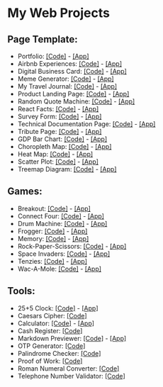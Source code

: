 # My Web Projects


## Page Template:
+ Portfolio: [[Code]](https://github.com/gavaolo/gavaolo.github.io/tree/main/projects/web_projects/page_template/portfolio) - [[App]](https://gavaolo.github.io/tree/main/projects/web_projects/page_template/portfolio/index.html)
+ Airbnb Experiences: [[Code]](https://github.com/gavaolo/gavaolo.github.io/tree/main/projects/web_projects/page_template/airbnb_experiences) - [[App]](https://gavaolo.github.io/projects/web_projects/page_template/airbnb_experiences/index.html)
+ Digital Business Card: [[Code]](https://github.com/gavaolo/gavaolo.github.io/tree/main/projects/web_projects/page_template/digital_business_card) - [[App]](https://gavaolo.github.io/projects/web_projects/page_template/digital_business_card/index.html)
+ Meme Generator: [[Code]](https://github.com/gavaolo/gavaolo.github.io/tree/main/projects/web_projects/page_template/meme_generator) - [[App]](https://gavaolo.github.io/projects/web_projects/page_template/meme_generator/index.html)
+ My Travel Journal: [[Code]](https://github.com/gavaolo/gavaolo.github.io/tree/main/projects/web_projects/page_template/my_travel_journal) - [[App]](https://gavaolo.github.io/projects/web_projects/page_template/my_travel_journal/index.html)
+ Product Landing Page: [[Code]](https://github.com/gavaolo/gavaolo.github.io/tree/main/projects/web_projects/page_template/product_landing_page) - [[App]](https://gavaolo.github.io/projects/web_projects/page_template/product_landing_page/index.html)
+ Random Quote Machine: [[Code]](https://github.com/gavaolo/gavaolo.github.io/tree/main/projects/web_projects/page_template/random_quote_machine) - [[App]](https://gavaolo.github.io/projects/web_projects/page_template/random_quote_machine/index.html)
+ React Facts: [[Code]](https://github.com/gavaolo/gavaolo.github.io/tree/main/projects/web_projects/page_template/react_facts) - [[App]](https://gavaolo.github.io/projects/web_projects/page_template/react_facts/index.html)
+ Survey Form: [[Code]](https://github.com/gavaolo/gavaolo.github.io/tree/main/projects/web_projects/page_template/survey_form) - [[App]](https://gavaolo.github.io/projects/web_projects/page_template/survey_form/index.html)
+ Technical Documentation Page: [[Code]](https://github.com/gavaolo/gavaolo.github.io/tree/main/projects/web_projects/page_template/tech_doc_page) - [[App]](https://gavaolo.github.io/projects/web_projects/page_template/tech_doc_page/index.html)
+ Tribute Page: [[Code]](https://github.com/gavaolo/gavaolo.github.io/tree/main/projects/web_projects/page_template/tribute_page) - [[App]](https://gavaolo.github.io/projects/web_projects/page_template/tribute_page/index.html)
+ GDP Bar Chart: [[Code]](https://github.com/gavaolo/gavaolo.github.io/tree/main/projects/web_projects/page_template/bar_chart) - [[App]](https://gavaolo.github.io/projects/web_projects/page_template/bar_chart/index.html)
+ Choropleth Map: [[Code]](https://github.com/gavaolo/gavaolo.github.io/tree/main/projects/web_projects/page_template/choropleth_map) - [[App]](https://gavaolo.github.io/projects/web_projects/page_template/choropleth_map/index.html)
+ Heat Map: [[Code]](https://github.com/gavaolo/gavaolo.github.io/tree/main/projects/web_projects/page_template/heat_map) - [[App]](https://gavaolo.github.io/projects/web_projects/page_template/heat_map/index.html)
+ Scatter Plot: [[Code]](https://github.com/gavaolo/gavaolo.github.io/tree/main/projects/web_projects/page_template/scatter_plot) - [[App]](https://gavaolo.github.io/projects/web_projects/page_template/scatter_plot/index.html)
+ Treemap Diagram: [[Code]](https://github.com/gavaolo/gavaolo.github.io/tree/main/projects/web_projects/page_template/treemap_diagram) - [[App]](https://gavaolo.github.io/projects/web_projects/page_template/treemap_diagram/index.html)


## Games: 
+ Breakout: [[Code]](https://github.com/gavaolo/gavaolo.github.io/tree/main/projects/web_projects/games/breakout) - [[App]](https://gavaolo.github.io/projects/web_projects/games/breakout/index.html)
+ Connect Four: [[Code]](https://github.com/gavaolo/gavaolo.github.io/tree/main/projects/web_projects/games/connect_four) - [[App]](https://gavaolo.github.io/projects/web_projects/games/connect_four/index.html)
+ Drum Machine: [[Code]](https://github.com/gavaolo/gavaolo.github.io/tree/main/projects/web_projects/games/drum_machine) - [[App]](https://gavaolo.github.io/projects/web_projects/games/drum_machine/index.html)
+ Frogger: [[Code]](https://github.com/gavaolo/gavaolo.github.io/tree/main/projects/web_projects/games/frogger) - [[App]](https://gavaolo.github.io/projects/web_projects/games/frogger/index.html)
+ Memory: [[Code]](https://github.com/gavaolo/gavaolo.github.io/tree/main/projects/web_projects/games/memory) - [[App]](https://gavaolo.github.io/projects/web_projects/games/memory/index.html)
+ Rock-Paper-Scissors: [[Code]](https://github.com/gavaolo/gavaolo.github.io/tree/main/projects/web_projects/games/rock-paper-scissors) - [[App]](https://gavaolo.github.io/projects/web_projects/games/rock-paper-scissors/index.html)
+ Space Invaders: [[Code]](https://github.com/gavaolo/gavaolo.github.io/tree/main/projects/web_projects/games/space_invaders) - [[App]](https://gavaolo.github.io/projects/web_projects/games/space_invaders/index.html)
+ Tenzies: [[Code]](https://github.com/gavaolo/gavaolo.github.io/tree/main/projects/web_projects/games/tenzies) - [[App]](https://gavaolo.github.io/projects/web_projects/games/tenzies/index.html)
+ Wac-A-Mole: [[Code]](https://github.com/gavaolo/gavaolo.github.io/tree/main/projects/web_projects/games/wac-a-mole) - [[App]](https://gavaolo.github.io/projects/web_projects/games/wac-a-mole/index.html)


## Tools:
+ 25+5 Clock: [[Code]](https://github.com/gavaolo/gavaolo.github.io/tree/main/projects/web_projects/tools/25+5_clock) - [[App]](https://gavaolo.github.io/projects/web_projects/tools/25+5_clock/index.html)
+ Caesars Cipher: [[Code]](https://github.com/gavaolo/gavaolo.github.io/tree/main/projects/web_projects/tools/caesars_cipher)
+ Calculator: [[Code]](https://github.com/gavaolo/gavaolo.github.io/tree/main/projects/web_projects/tools/calculator) - [[App]](https://gavaolo.github.io/projects/web_projects/tools/calculator/index.html)
+ Cash Register: [[Code]](https://github.com/gavaolo/gavaolo.github.io/tree/main/projects/web_projects/tools/cash_register)
+ Markdown Previewer: [[Code]](https://github.com/gavaolo/gavaolo.github.io/tree/main/projects/web_projects/tools/markdown_previewer) - [[App]](https://gavaolo.github.io/projects/web_projects/tools/markdown_previewer/index.html)
+ OTP Generator: [[Code]](https://github.com/gavaolo/gavaolo.github.io/tree/main/projects/web_projects/tools/otp_generator)
+ Palindrome Checker: [[Code]](https://github.com/gavaolo/gavaolo.github.io/tree/main/projects/web_projects/tools/palindrome_checker)
+ Proof of Work: [[Code]](https://github.com/gavaolo/gavaolo.github.io/tree/main/projects/web_projects/tools/proof_of_work)
+ Roman Numeral Converter: [[Code]](https://github.com/gavaolo/gavaolo.github.io/tree/main/projects/web_projects/tools/roman_numeral_converter)
+ Telephone Number Validator: [[Code]](https://github.com/gavaolo/gavaolo.github.io/tree/main/projects/web_projects/tools/telephone_number_validator)

